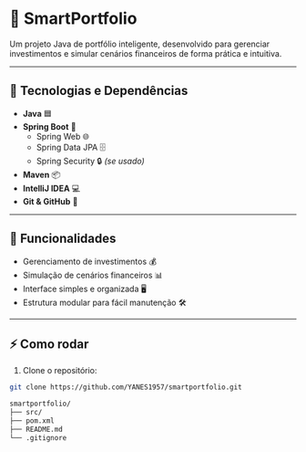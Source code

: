 # 💼 SmartPortfolio

Um projeto Java de portfólio inteligente, desenvolvido para gerenciar investimentos e simular cenários financeiros de forma prática e intuitiva.

---
## 🚀 Tecnologias e Dependências

- **Java** 🟦  
- **Spring Boot** 🌱  
  - Spring Web 🌐  
  - Spring Data JPA 🗄️  
  - Spring Security 🔒 *(se usado)*  
- **Maven** 📦  
- **IntelliJ IDEA** 💻  
- **Git & GitHub** 🐙


---

## 📝 Funcionalidades

- Gerenciamento de investimentos 💰  
- Simulação de cenários financeiros 📊  
- Interface simples e organizada 🖥️  
- Estrutura modular para fácil manutenção 🛠️

---

## ⚡ Como rodar

1. Clone o repositório:  
```bash
git clone https://github.com/YANES1957/smartportfolio.git

smartportfolio/
├── src/
├── pom.xml
├── README.md
└── .gitignore


